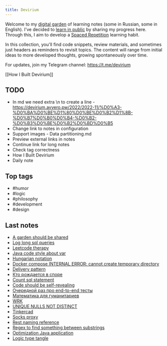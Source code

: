 ```yaml
---
title: Devirium
---
```


Welcome to my [digital garden](https://maggieappleton.com/garden-history) of learning notes (some in Russian, some in English). I've decided to [learn in public](https://dev.to/jbranchaud/how-i-learned-to-learn-in-public-2f4m) by sharing my progress here. Through this, I aim to develop a [Spaced Repetition](https://til.yenly.wtf/notes/spaced-repetition) learning habit.

In this collection, you'll find code snippets, review materials, and sometimes just headers as reminders to revisit topics. The content will range from initial ideas to more developed thoughts, growing spontaneously over time.

For updates, join my Telegram channel: https://t.me/devirium

[[How I Built Devirium]]

## TODO

- In md we need extra \n to create a line - https://devirium.avvero.pw/2022/2022-11/%D0%A3-%D0%BA%D0%BE%D1%80%D0%BE%D0%B2%D1%8B-%D0%B7%D0%B0%D0%B4-%D0%B2-%D0%B3%D0%BE%D0%B2%D0%BD%D0%B5
- Change link to notes in configuration
- Support images - Data partitioning.md
- Preview external links in notes
- Continue link for long notes
- Check tag correctness
- How I Built Devirium
- Daily note

## Top tags
- #humor
- #logic
- #philosophy
- #development
- #design

## Last notes
- [A garden should be shared](A-garden-should-be-shared.md)
- [Log long sql queries](2023/2023-01/Log-long-sql-queries.md)
- [Leetcode therapy](2023/2023-01/Leetcode-therapy.md)
- [Java code style about var](2023/2023-01/Java-code-style-about-var.md)
- [Hungarian notation](2023/2023-01/Hungarian-notation.md)
- [Docker compose INTERNAL ERROR: cannot create temporary directory](2023/2023-01/Docker-compose-INTERNAL-ERROR:-cannot-create-temporary-directory.md)
- [Delivery pattern](2023/2023-01/Delivery-pattern.md)
- [Кто рождается в споре](2023/2023-01/Кто-рождается-в-споре.md)
- [Count sql statement](2023/2023-01/Count-sql-statement.md)
- [Code should be self-revealing](2023/2023-01/Code-should-be-self-revealing.md)
- [Очередной раз про end-to-end тесты](2023/2023-01/Очередной-раз-про-end-to-end-тесты.md)
- [Математика для гуманитариев](2023/2023-01/Математика-для-гуманитариев.md)
- [WRK](2022/2022-12/WRK.md)
- [UNIQUE NULLS NOT DISTINCT](2022/2022-12/UNIQUE-NULLS-NOT-DISTINCT.md)
- [Tinkercad](2022/2022-12/Tinkercad.md)
- [Socks proxy](2022/2022-12/Socks-proxy.md)
- [Rest naming reference](2022/2022-12/Rest-naming-reference.md)
- [Regex to find something between substrings](2022/2022-12/Regex-to-find-something-between-substrings.md)
- [Optimization Java application](2022/2022-12/Optimization-Java-application.md)
- [Logic type tangle](2022/2022-12/Logic-type-tangle.md)
